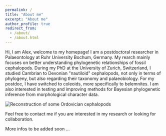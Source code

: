 ```yaml
---
permalink: /
title: "About me"
excerpt: "About me"
author_profile: true
redirect_from: 
  - /about/
  - /about.html
---
```


Hi, I am Alex, welcome to my homepage! I am a postdoctoral researcher in Palaeontology at Ruhr University Bochum, Germany. My rearch mainly focuses on better understanding phylogenetic relationships of fossil cephalopods. During my PhD at the University of Zurich, Switzerland, I studied Cambrian to Devonian "nautiloid" cephalopods, not only in terms of phylogeny, but also regarding their taxonomy and palaeobiology. For my postdoc, I have switched to coleoids, more specifically to belemnites. I am also interested in testing and improving methods for Bayesian phylogenetic inference from morphological character data.

![Reconstruction of some Ordovician cephalopods](/images/Reconstructions.png)

Feel free to contact me if you are interested in my research or looking for collaboration.

More infos to be added soon ...
